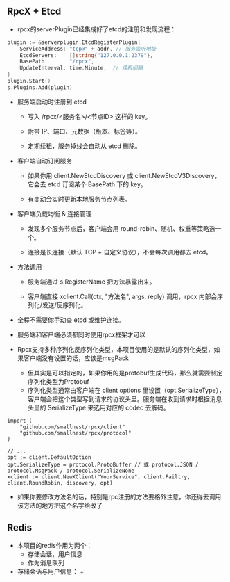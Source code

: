 ## RpcX + Etcd
+ rpcx的serverPlugin已经集成好了etcd的注册和发现流程：
``` go
plugin := &serverplugin.EtcdRegisterPlugin{
    ServiceAddress: "tcp@" + addr, // 服务监听地址
    EtcdServers:    []string{"127.0.0.1:2379"},
    BasePath:       "/rpcx",
    UpdateInterval: time.Minute,  // 续租间隔
}
plugin.Start()
s.Plugins.Add(plugin)

```
+ 服务端启动时注册到 etcd

  + 写入 /rpcx/<服务名>/<节点ID> 这样的 key。
  + 附带 IP、端口、元数据（版本、标签等）。

  + 定期续租，服务掉线会自动从 etcd 删除。

+ 客户端自动订阅服务

  + 如果你用 client.NewEtcdDiscovery 或 client.NewEtcdV3Discovery，它会去 etcd 订阅某个 BasePath 下的 key。

  + 有变动会实时更新本地服务节点列表。

+ 客户端负载均衡 & 连接管理

  + 发现多个服务节点后，客户端会用 round-robin、随机、权重等策略选一个。

  + 连接是长连接（默认 TCP + 自定义协议），不会每次调用都去 etcd。

+ 方法调用

  + 服务端通过 s.RegisterName 把方法暴露出来。

  + 客户端直接 xclient.Call(ctx, "方法名", args, reply) 调用，rpcx 内部会序列化/发送/反序列化。

+ 全程不需要你手动查 etcd 或维护连接。
+ 服务端和客户端必须都同时使用rpcx框架才可以
+ Rpcx支持多种序列化反序列化类型，本项目使用的是默认的序列化类型，如果客户端没有设置的话，应该是msgPack
  + 但其实是可以指定的，如果你用的是protobuf生成代码，那么就需要制定序列化类型为Protobuf
  + 序列化类型通常由客户端在 client options 里设置（opt.SerializeType），客户端会把这个类型写到请求的协议头里。服务端在收到请求时根据消息头里的 SerializeType 来选用对应的 codec 去解码。
```
import (
    "github.com/smallnest/rpcx/client"
    "github.com/smallnest/rpcx/protocol"
)

// ...
opt := client.DefaultOption
opt.SerializeType = protocol.ProtoBuffer // 或 protocol.JSON / protocol.MsgPack / protocol.SerializeNone
xclient := client.NewXClient("YourService", client.Failtry, client.RoundRobin, discovery, opt)
```
+ 如果你要修改方法名的话，特别是rpc注册的方法要格外注意，你还得去调用该方法的地方把这个名字给改了

## Redis

+ 本项目的redis作用为两个：
  + 存储会话，用户信息
  + 作为消息队列
+ 存储会话与用户信息：
  + 